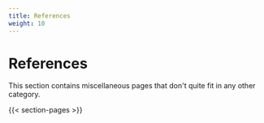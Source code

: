```yaml
---
title: References
weight: 10
---
```


# References

This section contains miscellaneous pages that don't quite fit in any other category.

{{< section-pages >}}
